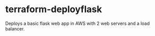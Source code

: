 # terraform-deployflask
Deploys a basic flask web app in AWS with 2 web servers and a load balancer.
